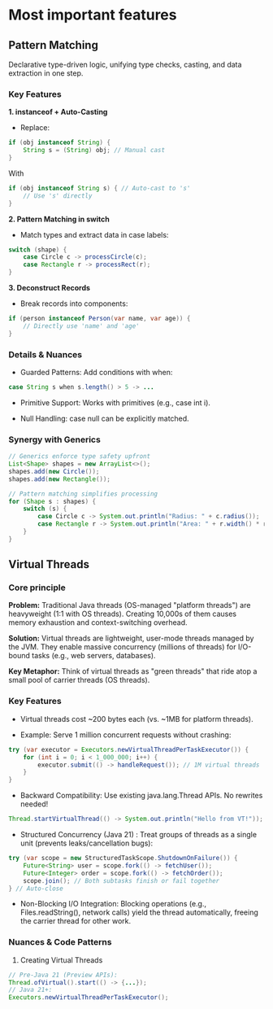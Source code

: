 # Most important features

## Pattern Matching

Declarative type-driven logic, unifying type checks, casting, and data extraction in one step.

### Key Features

**1. instanceof + Auto-Casting**

- Replace:

```java
if (obj instanceof String) {
    String s = (String) obj; // Manual cast
}
```

With

```java
if (obj instanceof String s) { // Auto-cast to 's'
    // Use 's' directly
}
```

**2. Pattern Matching in switch**

- Match types and extract data in case labels:

```java
switch (shape) {
    case Circle c -> processCircle(c);
    case Rectangle r -> processRect(r);
}
```

**3. Deconstruct Records**

- Break records into components:

```java
if (person instanceof Person(var name, var age)) {
    // Directly use 'name' and 'age'
}
```

### Details & Nuances

- Guarded Patterns: Add conditions with when:

```java
case String s when s.length() > 5 -> ...
```

- Primitive Support: Works with primitives (e.g., case int i).

- Null Handling: case null can be explicitly matched.

### Synergy with Generics

```java
// Generics enforce type safety upfront
List<Shape> shapes = new ArrayList<>();
shapes.add(new Circle());
shapes.add(new Rectangle());

// Pattern matching simplifies processing
for (Shape s : shapes) {
    switch (s) {
        case Circle c -> System.out.println("Radius: " + c.radius());
        case Rectangle r -> System.out.println("Area: " + r.width() * r.height());
    }
}
```

## Virtual Threads

### Core principle

**Problem:** Traditional Java threads (OS-managed "platform threads") are heavyweight (1:1 with OS threads). Creating 10,000s of them causes memory exhaustion and context-switching overhead.

**Solution:** Virtual threads are lightweight, user-mode threads managed by the JVM. They enable massive concurrency (millions of threads) for I/O-bound tasks (e.g., web servers, databases).

**Key Metaphor:** Think of virtual threads as "green threads" that ride atop a small pool of carrier threads (OS threads).

### Key Features

- Virtual threads cost ~200 bytes each (vs. ~1MB for platform threads).

- Example: Serve 1 million concurrent requests without crashing:

```java
try (var executor = Executors.newVirtualThreadPerTaskExecutor()) {
    for (int i = 0; i < 1_000_000; i++) {
        executor.submit(() -> handleRequest()); // 1M virtual threads
    }
}
```

- Backward Compatibility: Use existing java.lang.Thread APIs. No rewrites needed!

```java
Thread.startVirtualThread(() -> System.out.println("Hello from VT!"));
```

- Structured Concurrency (Java 21) : Treat groups of threads as a single unit (prevents leaks/cancellation bugs):

```java
try (var scope = new StructuredTaskScope.ShutdownOnFailure()) {
    Future<String> user = scope.fork(() -> fetchUser());
    Future<Integer> order = scope.fork(() -> fetchOrder());
    scope.join(); // Both subtasks finish or fail together
} // Auto-close
```

- Non-Blocking I/O Integration: Blocking operations (e.g., Files.readString(), network calls) yield the thread automatically, freeing the carrier thread for other work.

### Nuances & Code Patterns

1. Creating Virtual Threads

```java
// Pre-Java 21 (Preview APIs):
Thread.ofVirtual().start(() -> {...});
// Java 21+:
Executors.newVirtualThreadPerTaskExecutor();
```





